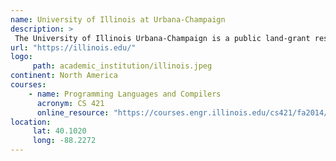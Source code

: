 ```yaml
---
name: University of Illinois at Urbana-Champaign 
description: >
 The University of Illinois Urbana-Champaign is a public land-grant research university in Illinois in the twin cities of Champaign and Urbana.
url: "https://illinois.edu/"
logo:
     path: academic_institution/illinois.jpeg
continent: North America
courses:
    - name: Programming Languages and Compilers 
      acronym: CS 421
      online_resource: "https://courses.engr.illinois.edu/cs421/fa2014/"
location:
     lat: 40.1020
     long: -88.2272
---
```


